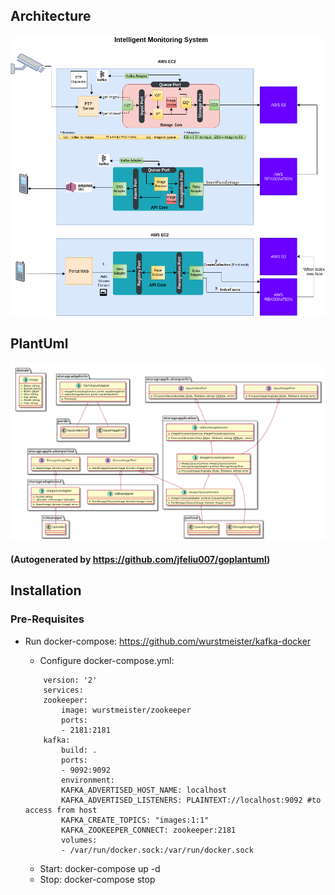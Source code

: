 ## Architecture
![Architecture](documentation/Architecture.png)

## PlantUml

![](documentation/puml/puml.png)
#### (Autogenerated by https://github.com/jfeliu007/goplantuml)

## Installation

### Pre-Requisites

* Run docker-compose: https://github.com/wurstmeister/kafka-docker

    - Configure docker-compose.yml:

    ```
        version: '2'
        services:
        zookeeper:
            image: wurstmeister/zookeeper
            ports:
            - 2181:2181
        kafka:
            build: .
            ports:
            - 9092:9092
            environment:
            KAFKA_ADVERTISED_HOST_NAME: localhost
            KAFKA_ADVERTISED_LISTENERS: PLAINTEXT://localhost:9092 #to access from host
            KAFKA_CREATE_TOPICS: "images:1:1"
            KAFKA_ZOOKEEPER_CONNECT: zookeeper:2181
            volumes:
            - /var/run/docker.sock:/var/run/docker.sock

    ```

    - Start: docker-compose up -d
    - Stop: docker-compose stop

